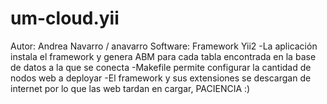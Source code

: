 # um-cloud.yii
Autor: Andrea Navarro / anavarro
Software: Framework Yii2
-La aplicación instala el framework y genera ABM para cada tabla encontrada en la base de datos a la que se conecta
-Makefile permite configurar la cantidad de nodos web a deployar
-El framework y sus extensiones se descargan de internet por lo que las web tardan en cargar, PACIENCIA :)
